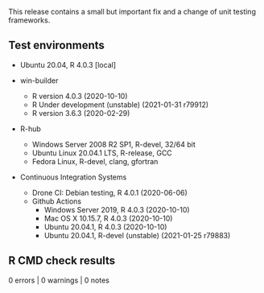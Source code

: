 This release contains a small but important fix and a change of unit testing frameworks.


## Test environments

* Ubuntu 20.04, R 4.0.3 [local]

* win-builder
  * R version 4.0.3 (2020-10-10)
  * R Under development (unstable) (2021-01-31 r79912)
  * R version 3.6.3 (2020-02-29)

* R-hub
  * Windows Server 2008 R2 SP1, R-devel, 32/64 bit
  * Ubuntu Linux 20.04.1 LTS, R-release, GCC
  * Fedora Linux, R-devel, clang, gfortran

* Continuous Integration Systems
  * Drone CI: Debian testing, R 4.0.1 (2020-06-06)
  * Github Actions
    * Windows Server 2019, R 4.0.3 (2020-10-10)
    * Mac OS X 10.15.7, R 4.0.3 (2020-10-10)
    * Ubuntu 20.04.1, R 4.0.3 (2020-10-10)
    * Ubuntu 20.04.1, R-devel (unstable)  (2021-01-25 r79883)


## R CMD check results

0 errors | 0 warnings | 0 notes
